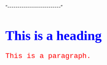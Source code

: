 <!DOCTYPE html>
<html>
<head>
<style>
h1 {
  color: blue;
  font-family: verdana;
  font-size: 300%;
}
p {
  color: red;
  font-family: courier;
  font-size: 160%;
}
</style>
 “--------------------------”
</head>
<body>

<h1>This is a heading</h1>
<p>This is a paragraph.</p>

</body>
</html>
